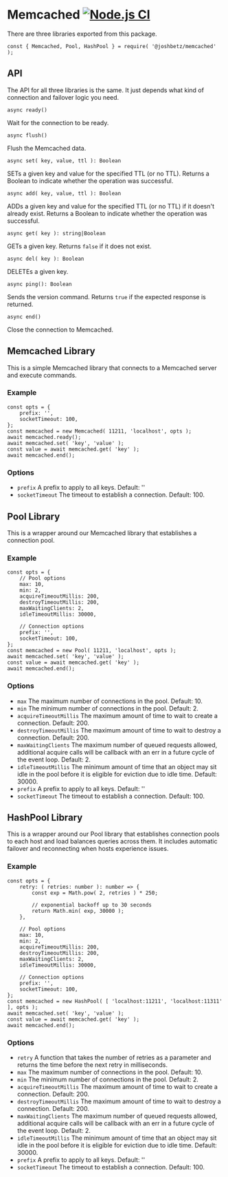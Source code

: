 # Memcached [![Node.js CI](https://github.com/joshbetz/node-memcached/actions/workflows/node.js.yml/badge.svg)](https://github.com/joshbetz/node-memcached/actions/workflows/node.js.yml)

There are three libraries exported from this package.

```
const { Memcached, Pool, HashPool } = require( '@joshbetz/memcached' );
```

## API

The API for all three libraries is the same. It just depends what kind of connection and failover logic you need.

```
async ready()
```

Wait for the connection to be ready.

```
async flush()
```

Flush the Memcached data.

```
async set( key, value, ttl ): Boolean
```

SETs a given key and value for the specified TTL (or no TTL). Returns a Boolean to indicate whether the operation was successful.

```
async add( key, value, ttl ): Boolean
```

ADDs a given key and value for the specified TTL (or no TTL) if it doesn't already exist. Returns a Boolean to indicate whether the operation was successful.

```
async get( key ): string|Boolean
```

GETs a given key. Returns `false` if it does not exist.

```
async del( key ): Boolean
```

DELETEs a given key.

```
async ping(): Boolean
```

Sends the version command. Returns `true` if the expected response is returned.

```
async end()
```

Close the connection to Memcached.

## Memcached Library

This is a simple Memcached library that connects to a Memcached server and execute commands.

### Example

```
const opts = {
    prefix: '',
    socketTimeout: 100,
};
const memcached = new Memcached( 11211, 'localhost', opts );
await memcached.ready();
await memcached.set( 'key', 'value' );
const value = await memcached.get( 'key' );
await memcached.end();
```

### Options

* `prefix` A prefix to apply to all keys. Default: ''
* `socketTimeout` The timeout to establish a connection. Default: 100.

## Pool Library

This is a wrapper around our Memcached library that establishes a connection pool.

### Example

```
const opts = {
    // Pool options
    max: 10,
    min: 2,
    acquireTimeoutMillis: 200,
    destroyTimeoutMillis: 200,
    maxWaitingClients: 2,
    idleTimeoutMillis: 30000,

    // Connection options
    prefix: '',
    socketTimeout: 100,
};
const memcached = new Pool( 11211, 'localhost', opts );
await memcached.set( 'key', 'value' );
const value = await memcached.get( 'key' );
await memcached.end();
```

### Options

* `max` The maximum number of connections in the pool. Default: 10.
* `min` The minimum number of connections in the pool. Default: 2.
* `acquireTimeoutMillis` The maximum amount of time to wait to create a connection. Default: 200.
* `destroyTimeoutMillis` The maximum amount of time to wait to destroy a connection. Default: 200.
* `maxWaitingClients` The maximum number of queued requests allowed, additional acquire calls will be callback with an err in a future cycle of the event loop. Default: 2.
* `idleTimeoutMillis` The minimum amount of time that an object may sit idle in the pool before it is eligible for eviction due to idle time. Default: 30000.
* `prefix` A prefix to apply to all keys. Default: ''
* `socketTimeout` The timeout to establish a connection. Default: 100.

## HashPool Library

This is a wrapper around our Pool library that establishes connection pools to each host and load balances queries across them. It includes automatic failover and reconnecting when hosts experience issues.

### Example

```
const opts = {
    retry: ( retries: number ): number => {
        const exp = Math.pow( 2, retries ) * 250;

        // exponential backoff up to 30 seconds
        return Math.min( exp, 30000 );
    },

    // Pool options
    max: 10,
    min: 2,
    acquireTimeoutMillis: 200,
    destroyTimeoutMillis: 200,
    maxWaitingClients: 2,
    idleTimeoutMillis: 30000,

    // Connection options
    prefix: '',
    socketTimeout: 100,
};
const memcached = new HashPool( [ 'localhost:11211', 'localhost:11311' ], opts );
await memcached.set( 'key', 'value' );
const value = await memcached.get( 'key' );
await memcached.end();
```

### Options

* `retry` A function that takes the number of retries as a parameter and returns the time before the next retry in milliseconds.
* `max` The maximum number of connections in the pool. Default: 10.
* `min` The minimum number of connections in the pool. Default: 2.
* `acquireTimeoutMillis` The maximum amount of time to wait to create a connection. Default: 200.
* `destroyTimeoutMillis` The maximum amount of time to wait to destroy a connection. Default: 200.
* `maxWaitingClients` The maximum number of queued requests allowed, additional acquire calls will be callback with an err in a future cycle of the event loop. Default: 2.
* `idleTimeoutMillis` The minimum amount of time that an object may sit idle in the pool before it is eligible for eviction due to idle time. Default: 30000.
* `prefix` A prefix to apply to all keys. Default: ''
* `socketTimeout` The timeout to establish a connection. Default: 100.
